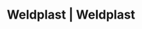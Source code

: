 ---
Link: "file:/Users/vinayakpatel/Downloads/www.weldplast.cz/eshop_products_compare/add/eshop-products-variant415"
product_name: "null"
product_id: "null"
title: "Weldplast | Weldplast"
product_desc: ""
product_specs: ""
product_downloads: ""
href: ""
accessories: ""
similar_products: ""
---